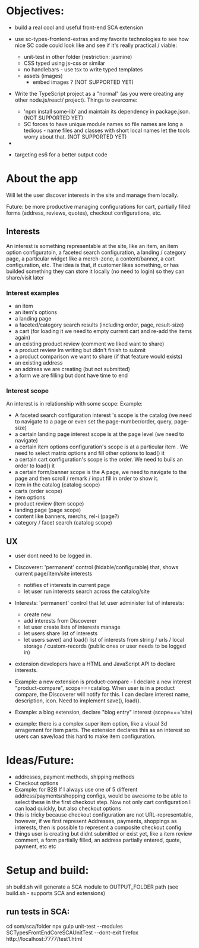 # Objectives: 

 * build a real cool and useful front-end SCA extension
 * use sc-types-frontend-extras and my favorite technologies to see how nice SC code could look like and see if it's really practical / viable:

    * unit-test in other folder (restriction: jasmine)
    * CSS typed using js-css or similar
    * no handlebars - use tsx to write typed templates
    * assets (images) 
      * embed images ? (NOT SUPPORTED YET)

 * Write the TypeScript project as a "normal" (as you were creating any other node.js/react/ project). Things to overcome: 
    * 'npm install some-lib' and maintain its dependency in package.json. (NOT SUPPORTED YET)
    * SC forces to have unique module names so file names are long a tedious - name files and classes with short local names let the tools worry about that. (NOT SUPPORTED YET)
 * 

 * targeting es6 for a better output code

# About the app 

Will let the user discover interests in the site and manage them locally.

Future: be more productive managing configurations for cart, partially filled forms (address, reviews, quotes), checkout configurations, etc.

## Interests

An interest is something representable at the site, like an item, an item option configuratoin, a faceted search configuration, a landing / category page, a particular widget like a merch-zone, a content/banner, a cart configuration, etc. The idea is that, if customer likes something, or has builded something they can store it locally (no need to login) so they can share/visit later

### Interest examples

 * an item
 * an item's options 
 * a landing page
 * a faceted/category search results (including order, page, result-size)
 * a cart (for loading it we need to empty current cart and re-add the items again)
 * an existing product review (comment we liked want to share)
 * a product review Im writing but didn't finish to submit
 * a product comparison we want to share (if that feature would exists)
 * an existing address 
 * an address we are creating (but not submitted)
 * a form we are filling but dont have time to end

### Interest scope

An interest is in relationship with some scope: Example:
 * A faceted search configuration interest 's scope is the catalog (we need to navigate to a page or even set the page-number/order, query, page-size)
 * a certain landing page interest scope is at the page level (we need to navigate)
 * a certain item options configuration's scope is at a particular item . We need to select matrix options and fill other options to load() it
 * a certain cart configuration's scope is the order. We need to buils an order to load() it
 * a certain form/banner scope is the A page, we need to navigate to the page and then scroll / remark / input fill in order to show it.
 * item in the catalog (catalog scope)
 * carts (order scope)
 * item options
 * product review (item scope)
 * landing page (page scope)
 * content like banners, merchs, rel-i (page?)
 * category / facet search (catalog scope)

## UX

 * user dont need to be logged in.
 * Discoverer: 'permanent' control (hidable/configurable) that, shows current page/item/site interests
   * notifies of interests in current page
   * let user run interests search across the catalog/site
 * Interests: 'permanent' control that let user administer list of interests:
   * create new
   * add interests from Discoverer
   * let user create lists of interests manage
   * let users share list of interests
   * let users save() and load() list of interests from string / urls / local storage / custom-records (public ones or user needs to be logged in)

 * extension developers have a HTML and JavaScript API to declare interests. 
  * Example: a new extension is product-compare - I declare a new interest "product-compare", scope===catalog. When user is in a product compare, the Discoverer will notify for this. I can declare interest name, description, icon. Need to implement save(), load().
  * Example: a blog extension, declare "blog entry" interest (scope==='site)
  * example: there is a complex super item option, like a visual 3d arragement for item parts. The extension declares this as an interest so users can save/load this hard to make item configuration.


# Ideas/Future:

 * addresses, payment methods, shipping methods
 * Checkout options
  * Example: for B2B If I always use one of 5 different address/payments/shopping configs, would be awesome to be able to select these in the first checkout step. Now not only cart configuration I can load quickly, but also checkout options 
  * this is tricky because checkout configuration are not URL-representable, however, if we first represent Addresses, payments, shoppings as interests, then is possible to represent a composite checkout config
 * things user is creating but didnt submitted or exist yet, like a item review comment, a form partially filled, an address partially entered, quote, payment, etc etc
  

# Setup and build:

sh build.sh will generate a SCA module to OUTPUT_FOLDER path (see build.sh - supports SCA and extensions)

## run tests in SCA:

cd som/sca/folder
npx gulp unit-test --modules SCTypesFrontEndCoreSCAUnitTest --dont-exit
firefox http://localhost:7777/test1.html
